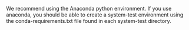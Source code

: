We recommend using the Anaconda python environment.  If you use anaconda, you should be able to create a system-test environment using the conda-requirements.txt file found in each system-test directory.